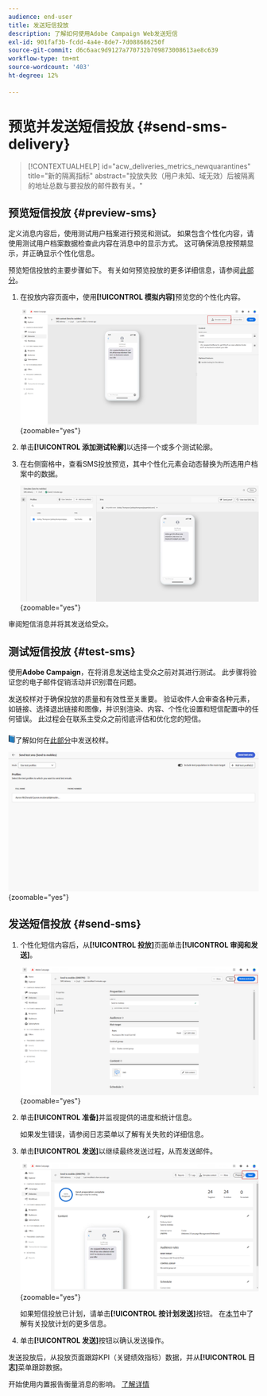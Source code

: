 ```yaml
---
audience: end-user
title: 发送短信投放
description: 了解如何使用Adobe Campaign Web发送短信
exl-id: 901faf3b-fcdd-4a4e-8de7-7d088686250f
source-git-commit: d6c6aac9d9127a770732b709873008613ae8c639
workflow-type: tm+mt
source-wordcount: '403'
ht-degree: 12%

---
```


# 预览并发送短信投放 {#send-sms-delivery}

>[!CONTEXTUALHELP]
>id="acw_deliveries_metrics_newquarantines"
>title="新的隔离指标"
>abstract="投放失败（用户未知、域无效）后被隔离的地址总数与要投放的邮件数有关。"

## 预览短信投放 {#preview-sms}

定义消息内容后，使用测试用户档案进行预览和测试。 如果包含个性化内容，请使用测试用户档案数据检查此内容在消息中的显示方式。 这可确保消息按预期显示，并正确显示个性化信息。

预览短信投放的主要步骤如下。 有关如何预览投放的更多详细信息，请参阅[此部分](../preview-test/preview-content.md)。

1. 在投放内容页面中，使用&#x200B;**[!UICONTROL 模拟内容]**&#x200B;预览您的个性化内容。

   ![预览个性化短信内容](assets/sms_send_1.png){zoomable="yes"}

1. 单击&#x200B;**[!UICONTROL 添加测试轮廓]**&#x200B;以选择一个或多个测试轮廓。

   <!--
    Once your test profiles are selected, click **[!UICONTROL Select]**.
    ![Selecting test profiles for SMS preview](assets/sms_send_2.png){zoomable="yes"}
    -->

1. 在右侧窗格中，查看SMS投放预览，其中个性化元素会动态替换为所选用户档案中的数据。

   ![显示个性化SMS投放的预览窗格](assets/sms_send_3.png){zoomable="yes"}

审阅短信消息并将其发送给受众。

## 测试短信投放 {#test-sms}

使用&#x200B;**Adobe Campaign**，在将消息发送给主受众之前对其进行测试。 此步骤将验证您的电子邮件促销活动并识别潜在问题。

发送校样对于确保投放的质量和有效性至关重要。 验证收件人会审查各种元素，如链接、选择退出链接和图像，并识别渲染、内容、个性化设置和短信配置中的任何错误。 此过程会在联系主受众之前彻底评估和优化您的短信。

![用于发送校样的书本图标](../assets/do-not-localize/book.png)了解如何在[此部分](../preview-test/test-deliveries.md)中发送校样。

![正在测试短信投放](assets/sms_send_6.png){zoomable="yes"}

## 发送短信投放 {#send-sms}

1. 个性化短信内容后，从&#x200B;**[!UICONTROL 投放]**&#x200B;页面单击&#x200B;**[!UICONTROL 审阅和发送]**。

   ![审阅并发送短信投放](assets/sms_send_4.png){zoomable="yes"}

1. 单击&#x200B;**[!UICONTROL 准备]**&#x200B;并监视提供的进度和统计信息。

   如果发生错误，请参阅日志菜单以了解有关失败的详细信息。

1. 单击&#x200B;**[!UICONTROL 发送]**&#x200B;以继续最终发送过程，从而发送邮件。

   ![发送短信投放](assets/sms_send_5.png){zoomable="yes"}

   如果短信投放已计划，请单击&#x200B;**[!UICONTROL 按计划发送]**&#x200B;按钮。 在[本节](../msg/gs-messages.md#schedule-the-delivery-sending)中了解有关投放计划的更多信息。

1. 单击&#x200B;**[!UICONTROL 发送]**&#x200B;按钮以确认发送操作。

发送投放后，从投放页面跟踪KPI（关键绩效指标）数据，并从&#x200B;**[!UICONTROL 日志]**&#x200B;菜单跟踪数据。

开始使用内置报告衡量消息的影响。 [了解详情](../reporting/sms-report.md)